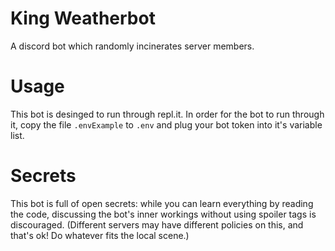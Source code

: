 # King Weatherbot
 A discord bot which randomly incinerates server members.

# Usage
This bot is desinged to run through repl.it. In order for the bot to run through it, copy the file `.envExample` to `.env` and plug your bot token into it's variable list.

# Secrets
This bot is full of open secrets: while you can learn everything by reading the code, discussing the bot's inner workings without using spoiler tags is discouraged. (Different servers may have different policies on this, and that's ok! Do whatever fits the local scene.)